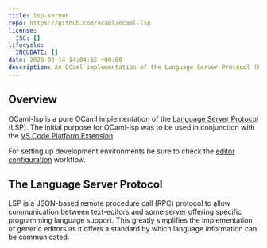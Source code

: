 ```yaml
---
title: lsp-server
repo: https://github.com/ocaml/ocaml-lsp
license: 
  ISC: []
lifecycle: 
  INCUBATE: []
date: 2020-09-14 14:04:15 +00:00
description: An OCaml implementation of the Language Server Protocol (LSP)
---
```


## Overview 

OCaml-lsp is a pure OCaml implementation of the [Language Server Protocol](https://en.wikipedia.org/wiki/Language_Server_Protocol) (LSP). The initial purpose for OCaml-lsp was to be used in conjunction with the [VS Code Platform Extension](https://github.com/ocamllabs/vscode-ocaml-platform). 

For setting up development environments be sure to check the [editor configuration](/workflows/configuring-ocaml-tools-for-your-editor) workflow.

## The Language Server Protocol

LSP is a JSON-based remote procedure call (RPC) protocol to allow communication between text-editors and some server offering specific programming language support. This greatly simplifies the implementation of generic editors as it offers a standard by which language information can be communicated.   